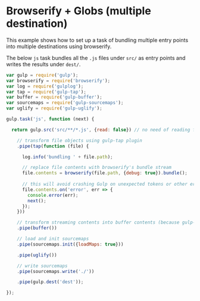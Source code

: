 # Browserify + Globs (multiple destination)

This example shows how to set up a task of bundling multiple entry points into multiple destinations using browserify.

The below `js` task bundles all the `.js` files under `src/` as entry points and writes the results under `dest/`.


```js
var gulp = require('gulp');
var browserify = require('browserify');
var log = require('gulplog');
var tap = require('gulp-tap');
var buffer = require('gulp-buffer');
var sourcemaps = require('gulp-sourcemaps');
var uglify = require('gulp-uglify');

gulp.task('js', function (next) {

  return gulp.src('src/**/*.js', {read: false}) // no need of reading file because browserify does.

    // transform file objects using gulp-tap plugin
    .pipe(tap(function (file) {

      log.info('bundling ' + file.path);

      // replace file contents with browserify's bundle stream
      file.contents = browserify(file.path, {debug: true}).bundle();
      
      // this will avoid crashing Gulp on unexpected tokens or other errors
      file.contents.on('error', err => {
        console.error(err);
        next();
      });
    }))

    // transform streaming contents into buffer contents (because gulp-sourcemaps does not support streaming contents)
    .pipe(buffer())

    // load and init sourcemaps
    .pipe(sourcemaps.init({loadMaps: true}))

    .pipe(uglify())

    // write sourcemaps
    .pipe(sourcemaps.write('./'))

    .pipe(gulp.dest('dest'));

});
```
